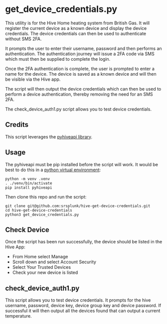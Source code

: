 # get_device_credentials.py #
This utility is for the Hive Home heating system from British Gas.  It will register the current device as a known device and display the device credentials.  The device credentials can then be used to authenticate without SMS 2FA.

It prompts the user to enter their username, password and then performs an authentication.  The authentication journey will issue a 2FA code via SMS which must then be supplied to complete the login.

Once the 2FA authentication is complete, the user is prompted to enter a name for the device.  The device is saved as a known device and will then be visible via the Hive app.

The script will then output the device credentials which can then be used to perform a device authentication, thereby removing the need for an SMS 2FA.

The check_device_auth1.py script allows you to test device credentials.

## Credits ##
This script leverages the [pyhiveapi library](https://github.com/Pyhass/Pyhiveapi).

## Usage ##
The pyhiveapi must be pip installed before the script will work.  It would be best to do this in a [python virtual environment](https://docs.python.org/3/tutorial/venv.html):

    python -m venv .venv
    . ./venv/bin/activate
    pip install pyhiveapi

Then clone this repo and run the script:

    git clone git@github.com:srsplunk/hive-get-device-credentials.git
    cd hive-get-device-credentials
    python3 get_device_credentials.py

## Check Device ##
Once the script has been run successfully, the device should be listed in the Hive App:
* From Home select Manage
* Scroll down and select Account Security
* Select Your Trusted Devices
* Check your new device is listed

## check_device_auth1.py ##

This script allows you to test device credentials.  It prompts for the hive username, password, device key, device group key and device password.  If successful it will then output all the devices found that can output a current temperature.
